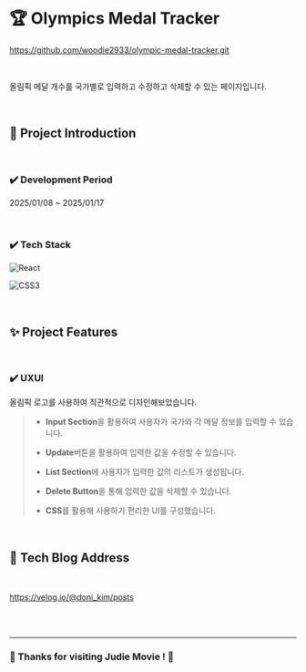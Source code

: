 <!-- ####### 헤더 -->

# :trophy: Olympics Medal Tracker

https://github.com/woodie2933/olympic-medal-tracker.git

<br/>

올림픽 메달 개수를 국가별로 입력하고 수정하고 삭제할 수 있는 페이지입니다.

<br/>

<!-- ####### 프로젝트 소개 -->

<!-- 제목 -->

## :microphone: Project Introduction

<br/>

<!-- 기간 -->

### :heavy_check_mark: **Development Period**

2025/01/08 ~ 2025/01/17

<br/>
<!-- 테크 스택 -->

### :heavy_check_mark: **Tech Stack**

![React](https://img.shields.io/badge/react-%2320232a.svg?style=for-the-badge&logo=react&logoColor=%2361DAFB)

![CSS3](https://img.shields.io/badge/css3-%231572B6.svg?style=for-the-badge&logo=css3&logoColor=white)

<br/>

<!-- ####### 프로젝트 특징 -->

<!-- 제목 -->

## :sparkles: Project Features

<br/>

<!-- 특징 하나 -->

### :heavy_check_mark: **UXUI**

올림픽 로고를 사용하여 직관적으로 디자인해보았습니다.

> - **Input Section**을 활용하여 사용자가 국가와 각 메달 정보를 입력할 수 있습니다.
>
> - **Update**버튼을 활용하여 입력한 값을 수정할 수 있습니다.
>
> - **List Section**에 사용자가 입력한 값의 리스트가 생성됩니다.
>
> - **Delete Button**을 통해 입력한 값을 삭제할 수 있습니다.
>
> - **CSS**를 활용해 사용하기 편리한 UI를 구성했습니다.

<br/>

## :paperclip: Tech Blog Address

<br/>

https://velog.io/@doni_kim/posts

<br/>
<br/>

---

### :star2: Thanks for visiting **Judie Movie** ! :star2:

<br/>
<br/>
